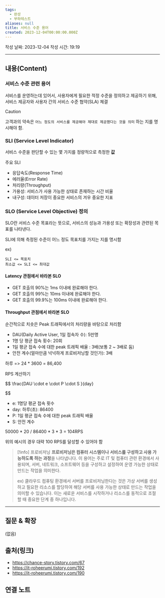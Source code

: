```yaml
---
tags:
  - 완성
  - 부하테스트
aliases: null
title: 서비스 수준 용어
created: 2023-12-04T00:00:00.000Z
---
```

작성 날짜: 2023-12-04
작성 시간: 19:19


----
## 내용(Content)

### 서비스 수준 관련 용어

서비스를 운영하는데 있어서, 사용자에게 필요한 적정 수준을 정의하고 제공하기 위해, 서비스 제공자와 사용자 간의 서비스 수준 협약(SLA) 체결

>[!caution]
>고객과의 약속은  `어느 정도의 서비스를 제공해야 제대로 제공했다는 것을 의미` 하는 지를 명시해야 함.


### SLI (Service Level Indicator)
서비스 수준을 판단할 수 있는 몇 가지를 정량적으로 측정한 **값**

주요 SLI

- 응답속도(Response Time)
- 에러율(Error Rate)
- 처리량(Throughput)
- 가용성: 서비스가 사용 가능한 상태로 존재하는 시간 비율
- 내구성: 데이터 저장이 중요한 서비스의 겨우 중요한 지표
### SLO (Service Level Objective) 정의

SLO란 서비스 수준 목표라는 뜻으로, 서비스의 성능과 가용성 또는 확장성과 관련된 목표를 나타낸다.

SLI에 의해 측정된 수준이 어느 정도 목표치를 가지는 지를 명시함

ex) 
```text
SLI <= 목표치
최소값 <= SLI <= 최대값
```
#### Latency 관점에서 바라본 SLO
- GET 호출의 90%는 1ms 이내에 완료해야 한다.
- GET 호출의 99%는 10ms 이내에 완료해야 한다.
- GET 호출의 99.9%는 100ms 이내에 완료해야 한다.

#### Throughput 관점에서 바라본 SLO
순간적으로 치솟은 Peak 트래픽에서의 처리량을 바탕으로 처리함

- DAU(Daily Active User, 1일 접속자 수): 5만명
- 1명 당 평균 접속 횟수: 20회
- 1일 평균 접속 수에 대한 peak 트래픽 배율 : 3배(보통 2 ~ 3배로 둠)
- 안전 계수(얼마만큼 넉넉하게 프로비저닝할 것인가): 3배

하루 => 24 * 3600 = 86,400

RPS 계산하기

$$ \frac{DAU \cdot e \cdot P \cdot S }{day}
	
$$
- e: 1명당 평균 접속 횟수
- day: 하루(초): 86400
- P: 1일 평균 접속 수에 대한 peak 트래픽 배율
- S: 안전 계수

50000 * 20 / 86400 * 3 * 3 = 104RPS

위의 예시의 경우 대략 100 RPS를 달성할 수 있어야 함


>[!info] 프로비저닝
>**프로비저닝은 컴퓨터 시스템이나 서비스를 구성하고 사용 가능하도록 하는 과정**을 나타냅니다. 이 용어는 주로 IT 및 컴퓨터 관련 환경에서 사용되며, 서버, 네트워크, 소프트웨어 등을 구성하고 설정하여 운영 가능한 상태로 만드는 작업을 의미한다.
>
>ex) 클라우드 컴퓨팅 환경에서 서버를 프로비저닝한다는 것은 가상 서버를 생성하고 필요한 리소스를 할당하여 해당 서버를 사용 가능한 상태로 만드는 작업을 의미할 수 있습니다. 이는 새로운 서비스를 시작하거나 리소스를 동적으로 조절할 때 중요한 단계 중 하나입니다.


****

## 질문 & 확장

(없음)

## 출처(링크)
- https://chance-story.tistory.com/67
- https://it-roheerumi.tistory.com/192
- https://it-roheerumi.tistory.com/190
## 연결 노트











